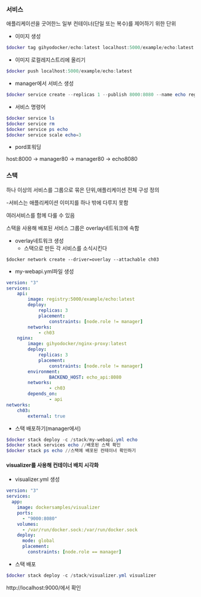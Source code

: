 ### 서비스

애플리케이션을 굿어한느 일부 컨테이너(단일 또는 복수)를 제어하기 위한 단위 

- 이미지 생성

```powershell
$docker tag gihyodocker/echo:latest localhost:5000/example/echo:latest
```

- 이미지 로컬레지스트리에 올리기

```powershell
$docker push localhost:5000/example/echo:latest
```

- manager에서 서비스 생성

```powershell
$docker service create --replicas 1 --publish 8000:8080 --name echo registry:5000/example/echo:latest //레지스트리에 올라가 있는 이미지를 받아 서비스 생성
```

- 서비스 명령어 

```powershell
$docker service ls
$docker service rm
$docker service ps echo
$docker service scale echo=3
```

- pord포워딩

host:8000 -> manager80 -> manager80 -> echo8080



### 스택

하나 이상의 서비스를 그룹으로 묶은 단위,애플리케이션 전체 구성 정의

-서비스는 애플리케이션 이미지를 하나 밖에 다루지 못함

여러서비스를 함께 다룰 수 있음

스택을 사용해 배포된 서비스 그룹은 overlay네트워크에 속함 

- overlay네트워크 생성
  - 스택으로 만든 각 서비스를 소식시킨다

```shell
$docker network create --driver=overlay --attachable ch03
```

- my-webapi.yml파일 생성

````yaml
version: "3"
services:
    api: 
        image: registry:5000/example/echo:latest
        deploy:
            replicas: 3
            placement:
                constraints: [node.role != manager]
        networks:
            - ch03
    nginx:
        image: gihyodocker/nginx-proxy:latest
        deploy:
            replicas: 3
            placement: 
                constraints: [node.role != manager]
        environment:
                BACKEND_HOST: echo_api:8080
        networks:
                - ch03
        depends_on: 
                - api
networks:
    ch03:
        external: true
````

- 스택 배포하기(manager에서)

```powershell
$docker stack deploy -c /stack/my-webapi.yml echo
$docker stack services echo //배포된 스택 확인
$docker stack ps echo //스택에 배포된 컨테이너 확인하기
```

#### visualizer를 사용해 컨테이너 배치 시각화

- visualizer.yml 생성

```yaml
version: "3"
services:
  app:
    image: dockersamples/visualizer
    ports:
      - "9000:8080"
    volumes:
      - /var/run/docker.sock:/var/run/docker.sock
    deploy:
      mode: global
      placement:
        constraints: [node.role == manager]
```

- 스택 배포

```powershell
$docker stack deploy -c /stack/visualizer.yml visualizer
```

http://localhost:9000/에서 확인 



